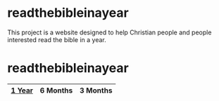 # readthebibleinayear
This project is a website designed to help Christian people and people interested read the bible in a year.
# readthebibleinayear
| [1 Year](/1year.md)        | 6 Months           | 3 Months  |
| ------------- |:-------------:| -----:|
